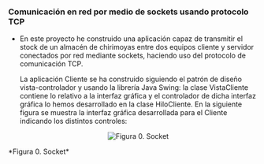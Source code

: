### Comunicación en red por medio de sockets usando protocolo TCP

- En este proyecto he construido una aplicación capaz de transmitir el stock de un almacén de chirimoyas entre dos equipos cliente y servidor conectados por red mediante sockets, haciendo uso del protocolo de comunicación TCP.

	La aplicación Cliente se ha construido siguiendo el patrón de diseño vista-controlador y usando la librería Java Swing: la clase VistaCliente contiene lo relativo a la interfaz gráfica y el controlador de dicha interfaz gráfica lo hemos desarrollado en la clase HiloCliente.
	En la siguiente figura se muestra la interfaz gráfica desarrollada para el Cliente indicando los distintos controles:
	
	<p align="center">
  <img src="https://raw.githubusercontent.com/hotomol/sockets/master/Images/socket.png?raw=true" alt="Figura 0. Socket"/>
</p>
*Figura 0. Socket*
